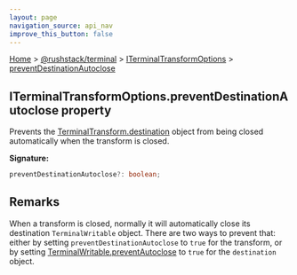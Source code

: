 ```yaml
---
layout: page
navigation_source: api_nav
improve_this_button: false
---
```



[Home](./index.md) &gt; [@rushstack/terminal](./terminal.md) &gt; [ITerminalTransformOptions](./terminal.iterminaltransformoptions.md) &gt; [preventDestinationAutoclose](./terminal.iterminaltransformoptions.preventdestinationautoclose.md)

## ITerminalTransformOptions.preventDestinationAutoclose property

Prevents the [TerminalTransform.destination](./terminal.terminaltransform.destination.md) object from being closed automatically when the transform is closed.

<b>Signature:</b>

```typescript
preventDestinationAutoclose?: boolean;
```

## Remarks

When a transform is closed, normally it will automatically close its destination `TerminalWritable` object. There are two ways to prevent that: either by setting `preventDestinationAutoclose` to `true` for the transform, or by setting [TerminalWritable.preventAutoclose](./terminal.terminalwritable.preventautoclose.md) to `true` for the `destination` object.

